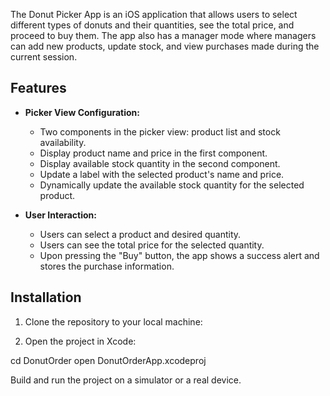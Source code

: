 
The Donut Picker App is an iOS application that allows users to select different types of donuts and their quantities, see the total price, and proceed to buy them. The app also has a manager mode where managers can add new products, update stock, and view purchases made during the current session.

## Features

- **Picker View Configuration:**
  - Two components in the picker view: product list and stock availability.
  - Display product name and price in the first component.
  - Display available stock quantity in the second component.
  - Update a label with the selected product's name and price.
  - Dynamically update the available stock quantity for the selected product.

- **User Interaction:**
  - Users can select a product and desired quantity.
  - Users can see the total price for the selected quantity.
  - Upon pressing the "Buy" button, the app shows a success alert and stores the purchase information.

## Installation

1. Clone the repository to your local machine:

2. Open the project in Xcode:


cd DonutOrder
open DonutOrderApp.xcodeproj

Build and run the project on a simulator or a real device.
